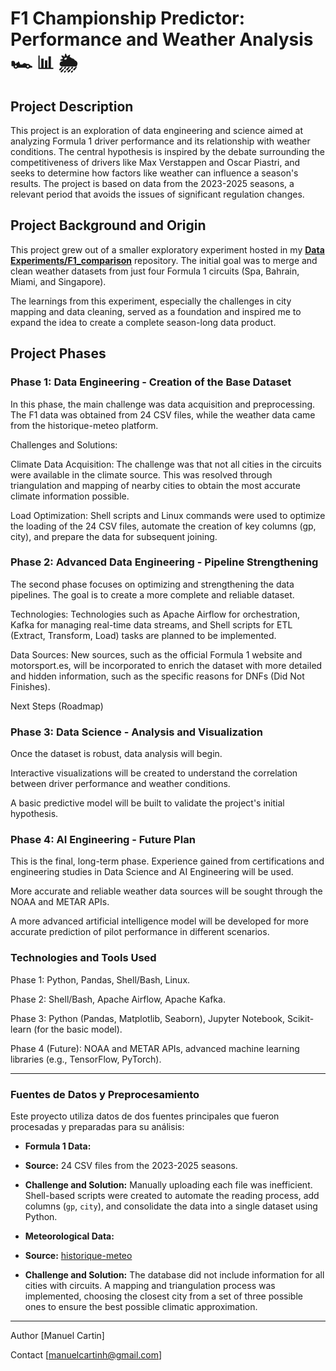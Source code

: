 # F1 Championship Predictor: Performance and Weather Analysis 🏎️ 📊 🌦️
## Project Description
This project is an exploration of data engineering and science aimed at analyzing Formula 1 driver performance and its relationship with weather conditions. The central hypothesis is inspired by the debate surrounding the competitiveness of drivers like Max Verstappen and Oscar Piastri, and seeks to determine how factors like weather can influence a season's results. The project is based on data from the 2023-2025 seasons, a relevant period that avoids the issues of significant regulation changes.

## **Project Background and Origin**

This project grew out of a smaller exploratory experiment hosted in my **[Data Experiments/F1_comparison](https://github.com/ManuelCartin/Data_Experiment/tree/main/f1_climate_comparison)** repository. The initial goal was to merge and clean weather datasets from just four Formula 1 circuits (Spa, Bahrain, Miami, and Singapore).

The learnings from this experiment, especially the challenges in city mapping and data cleaning, served as a foundation and inspired me to expand the idea to create a complete season-long data product.

## Project Phases
### Phase 1: Data Engineering - Creation of the Base Dataset
In this phase, the main challenge was data acquisition and preprocessing. The F1 data was obtained from 24 CSV files, while the weather data came from the historique-meteo platform.

Challenges and Solutions:

Climate Data Acquisition: The challenge was that not all cities in the circuits were available in the climate source. This was resolved through triangulation and mapping of nearby cities to obtain the most accurate climate information possible.

Load Optimization: Shell scripts and Linux commands were used to optimize the loading of the 24 CSV files, automate the creation of key columns (gp, city), and prepare the data for subsequent joining.

### Phase 2: Advanced Data Engineering - Pipeline Strengthening
The second phase focuses on optimizing and strengthening the data pipelines. The goal is to create a more complete and reliable dataset.

Technologies: Technologies such as Apache Airflow for orchestration, Kafka for managing real-time data streams, and Shell scripts for ETL (Extract, Transform, Load) tasks are planned to be implemented.

Data Sources: New sources, such as the official Formula 1 website and motorsport.es, will be incorporated to enrich the dataset with more detailed and hidden information, such as the specific reasons for DNFs (Did Not Finishes).

Next Steps (Roadmap)
### Phase 3: Data Science - Analysis and Visualization

Once the dataset is robust, data analysis will begin.

Interactive visualizations will be created to understand the correlation between driver performance and weather conditions.

A basic predictive model will be built to validate the project's initial hypothesis.

### Phase 4: AI Engineering - Future Plan

This is the final, long-term phase. Experience gained from certifications and engineering studies in Data Science and AI Engineering will be used.

More accurate and reliable weather data sources will be sought through the NOAA and METAR APIs.

A more advanced artificial intelligence model will be developed for more accurate prediction of pilot performance in different scenarios.

### Technologies and Tools Used
Phase 1: Python, Pandas, Shell/Bash, Linux.

Phase 2: Shell/Bash, Apache Airflow, Apache Kafka.

Phase 3: Python (Pandas, Matplotlib, Seaborn), Jupyter Notebook, Scikit-learn (for the basic model).

Phase 4 (Future): NOAA and METAR APIs, advanced machine learning libraries (e.g., TensorFlow, PyTorch).

---
### **Fuentes de Datos y Preprocesamiento**

Este proyecto utiliza datos de dos fuentes principales que fueron procesadas y preparadas para su análisis:

* **Formula 1 Data:**
* **Source:** 24 CSV files from the 2023-2025 seasons.
* **Challenge and Solution:** Manually uploading each file was inefficient. Shell-based scripts were created to automate the reading process, add columns (`gp`, `city`), and consolidate the data into a single dataset using Python.

* **Meteorological Data:**
* **Source:** [historique-meteo](https://www.historique-meteo.net/)
* **Challenge and Solution:** The database did not include information for all cities with circuits. A mapping and triangulation process was implemented, choosing the closest city from a set of three possible ones to ensure the best possible climatic approximation.

---

Author
[Manuel Cartin]

Contact
[manuelcartinh@gmail.com]
